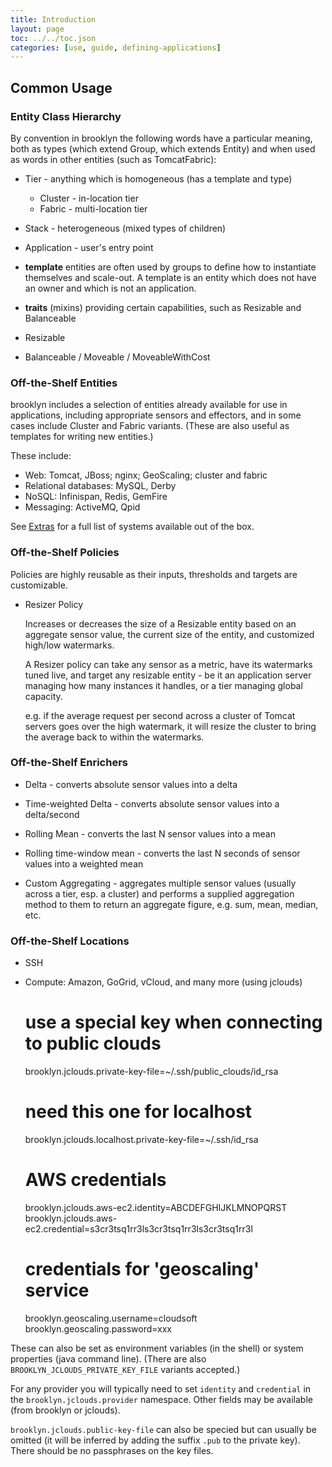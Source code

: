 ```yaml
---
title: Introduction
layout: page
toc: ../../toc.json
categories: [use, guide, defining-applications]
---
```


Common Usage
------------

### Entity Class Hierarchy

By convention in brooklyn the following words have a particular meaning, both as types (which extend Group, which extends Entity) and when used as words in other entities (such as TomcatFabric):

- Tier - anything which is homogeneous (has a template and type)

    - Cluster - in-location tier
    - Fabric - multi-location tier

- Stack - heterogeneous (mixed types of children)

- Application - user's entry point

<!---
TODO
-->

- **template** entities are often used by groups to define how to instantiate themselves and scale-out.
  A template is an entity which does not have an owner and which is not an application.

- **traits** (mixins) providing certain capabilities, such as Resizable and Balanceable

- Resizable

- Balanceable / Moveable / MoveableWithCost

### Off-the-Shelf Entities

brooklyn includes a selection of entities already available for use in applications,
including appropriate sensors and effectors, and in some cases include Cluster and Fabric variants.
(These are also useful as templates for writing new entities.)
 
These include:

- Web: Tomcat, JBoss; nginx; GeoScaling; cluster and fabric
- Relational databases: MySQL, Derby
- NoSQL: Infinispan, Redis, GemFire
- Messaging: ActiveMQ, Qpid

See [Extras](../extras/) for a full list of systems available out of the box.


### Off-the-Shelf Policies

Policies are highly reusable as their inputs, thresholds and targets are customizable.

- Resizer Policy
   
   Increases or decreases the size of a Resizable entity based on an aggregate sensor value, the current size of the entity, and customized high/low watermarks.

   A Resizer policy can take any sensor as a metric, have its watermarks tuned live, and target any resizable entity - be it an application server managing how many instances it handles, or a tier managing global capacity.

   e.g. if the average request per second across a cluster of Tomcat servers goes over the high watermark, it will resize the cluster to bring the average back to within the watermarks.
  
<!---
TODO - list some
TODO - describe how they can be customised (briefly mention sensors)
-->


### Off-the-Shelf Enrichers

- Delta - converts absolute sensor values into a delta

- Time-weighted Delta - converts absolute sensor values into a delta/second

- Rolling Mean - converts the last N sensor values into a mean

- Rolling time-window mean - converts the last N seconds of sensor values into a weighted mean

- Custom Aggregating - aggregates multiple sensor values (usually across a tier, esp. a cluster) and 
  performs a supplied aggregation method to them to return an aggregate figure, e.g. sum, mean, median, etc. 

### Off-the-Shelf Locations

- SSH
- Compute: Amazon, GoGrid, vCloud, and many more (using jclouds)

    # use a special key when connecting to public clouds
    brooklyn.jclouds.private-key-file=~/.ssh/public_clouds/id_rsa
    
    # need this one for localhost
    brooklyn.jclouds.localhost.private-key-file=~/.ssh/id_rsa   
    
    # AWS credentials
    brooklyn.jclouds.aws-ec2.identity=ABCDEFGHIJKLMNOPQRST      
    brooklyn.jclouds.aws-ec2.credential=s3cr3tsq1rr3ls3cr3tsq1rr3ls3cr3tsq1rr3l
    
    # credentials for 'geoscaling' service
    brooklyn.geoscaling.username=cloudsoft                      
    brooklyn.geoscaling.password=xxx


These can also be set as environment variables (in the shell) or system properties (java command line).
(There are also ``BROOKLYN_JCLOUDS_PRIVATE_KEY_FILE`` variants accepted.)

For any provider you will typically need to set ``identity`` and ``credential``
in the ``brooklyn.jclouds.provider`` namespace.
Other fields may be available (from brooklyn or jclouds).

``brooklyn.jclouds.public-key-file`` can also be specied but can usually be omitted 
(it will be inferred by adding the suffix ``.pub`` to the private key).
There should be no passphrases on the key files.

